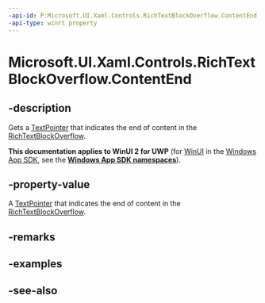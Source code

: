 ```yaml
---
-api-id: P:Microsoft.UI.Xaml.Controls.RichTextBlockOverflow.ContentEnd
-api-type: winrt property
---
```


<!-- Property syntax
public Windows.UI.Xaml.Documents.TextPointer ContentEnd { get; }
-->

# Microsoft.UI.Xaml.Controls.RichTextBlockOverflow.ContentEnd

## -description
Gets a [TextPointer](../microsoft.ui.xaml.documents/textpointer.md) that indicates the end of content in the [RichTextBlockOverflow](richtextblockoverflow.md).

**This documentation applies to WinUI 2 for UWP** (for [WinUI](/windows/apps/winui/winui3/) in the [Windows App SDK](/windows/apps/windows-app-sdk/), see the **[Windows App SDK namespaces](/windows/windows-app-sdk/api/winrt/)**).

## -property-value
A [TextPointer](../microsoft.ui.xaml.documents/textpointer.md) that indicates the end of content in the [RichTextBlockOverflow](richtextblockoverflow.md).

## -remarks

## -examples

## -see-also
